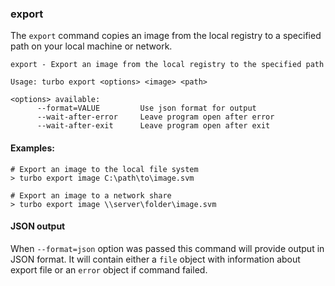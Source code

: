 ### export

The `export` command copies an image from the local registry to a specified path on your local machine or network. 

```
export - Export an image from the local registry to the specified path

Usage: turbo export <options> <image> <path>

<options> available:
      --format=VALUE         Use json format for output
      --wait-after-error     Leave program open after error
      --wait-after-exit      Leave program open after exit
```

#### Examples:

```
# Export an image to the local file system
> turbo export image C:\path\to\image.svm

# Export an image to a network share
> turbo export image \\server\folder\image.svm
```

#### JSON output

When `--format=json` option was passed this command will provide output in JSON format. It will contain either a `file` object with information about export file or an `error` object if command failed.